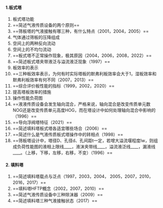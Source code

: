 #### 1.板式塔
1. 板式塔功能
2. ==简述气液传质设备的两个原则==
3. ==筛板塔的气液接触有哪三种，有什么特点（2001，2004，2005）==
4. 气体通过筛板的压降组成
5. 空间上的两种反向流动
6. 空间上的不均匀流动
7. ==板式塔不正常操作现象，极其原因（2004，2006，2008，2022）==
8. ==简述板式塔夹带液泛与溢流液泛现象（1997）==
9. 板效率的表示
10. ==三种板效率表示，为何有时实际塔板的默弗利板效率会大于1，湿板效率和默弗利板效率有何不同（2007，2013）==
11. ==综合评价板性能的指标（1999，2002，2020）==
12. 提高塔板效率的措施
13. 操作性能负荷图
14. ==液液传质设备会发生轴向混合，严格来说，轴向混合是改变传质单元数NOG还是改变传质单元高度HOG，而在塔设计中如何处理轴向混合中影响的（1996）==
15. ==导向浮阀塔特征（2021）==
16. ==简述填料塔板式塔各适宜哪些场合（2006）==
17. ==简述什么是气液传质板式塔操作中的转相点（1998）==
18. ==筛板塔设计中，塔径D、孔径d、孔间距t一定，若增大溢流堰程度lw，则组成负荷性能图的液相上限线\_\_\_\_，液沫夹带线\_\_\_\_，溢流液泛线\_\_\_\_，漏液线\_\_\_\_。（上移，下移，左移，右移，不变）（1996）==

#### 2. 填料塔
1. ==简述填料塔载点与泛点（1997，2003，2004， 2005，2007，2010，2016，2017）==
2. ==填料塔HFTP概念（2002，2007，2010）==
3. ==简述气液传质设备中三种除沫器（2009）==
4. ==简述填料塔三种气液接触状态（2017）==